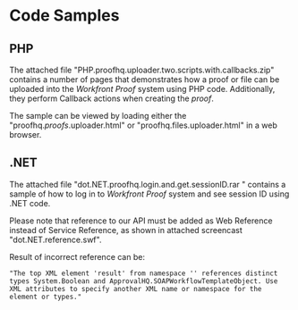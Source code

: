 

# Code Samples

## PHP

The attached&nbsp;file "PHP.proofhq.uploader.two.scripts.with.callbacks.zip" contains&nbsp;a number of pages that demonstrates how a proof or file can be uploaded into the *Workfront Proof* system using PHP code. Additionally, they perform Callback actions when creating the *proof*.

The sample can be viewed by loading either the "proofhq.*proofs*.uploader.html" or "proofhq.files.uploader.html" in a web browser.

## .NET

The attached&nbsp;file "dot.NET.proofhq.login.and.get.sessionID.rar&nbsp;" contains&nbsp;a sample of how to log in to *Workfront Proof* system and see session ID using .NET code.&nbsp;

Please note that&nbsp;reference to our API must be added as Web Reference instead of Service Reference, as shown in attached screencast "dot.NET.reference.swf".&nbsp;

Result of incorrect reference can be:

```
"The top XML element 'result' from namespace '' references distinct types System.Boolean and ApprovalHQ.SOAPWorkflowTemplateObject. Use XML attributes to specify another XML name or namespace for the element or types."
```

